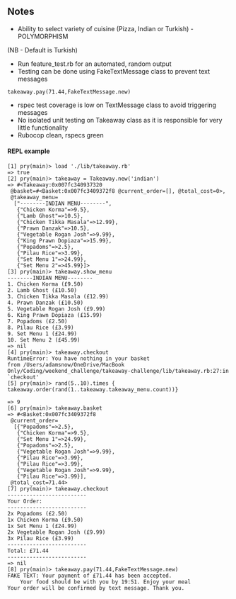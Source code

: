 ## Notes
* Ability to select variety of cuisine (Pizza, Indian or Turkish) - POLYMORPHISM

(NB - Default is Turkish)
* Run feature_test.rb for an automated, random output
* Testing can be done using FakeTextMessage class to prevent text messages
```
takeaway.pay(71.44,FakeTextMessage.new)
```
* rspec test coverage is low on TextMessage class to avoid triggering messages
* No isolated unit testing on Takeaway class as it is responsible for very little functionality
* Rubocop clean, rspecs green

#### REPL example

```
[1] pry(main)> load './lib/takeaway.rb'
=> true
[2] pry(main)> takeaway = Takeaway.new('indian')
=> #<Takeaway:0x007fc340937320
 @basket=#<Basket:0x007fc3409372f8 @current_order=[], @total_cost=0>,
 @takeaway_menu=
  ["--------INDIAN MENU--------",
   {"Chicken Korma"=>9.5},
   {"Lamb Ghost"=>10.5},
   {"Chicken Tikka Masala"=>12.99},
   {"Prawn Danzak"=>10.5},
   {"Vegetable Rogan Josh"=>9.99},
   {"King Prawn Dopiaza"=>15.99},
   {"Popadoms"=>2.5},
   {"Pilau Rice"=>3.99},
   {"Set Menu 1"=>24.99},
   {"Set Menu 2"=>45.99}]>
[3] pry(main)> takeaway.show_menu
--------INDIAN MENU--------
1. Chicken Korma (£9.50)
2. Lamb Ghost (£10.50)
3. Chicken Tikka Masala (£12.99)
4. Prawn Danzak (£10.50)
5. Vegetable Rogan Josh (£9.99)
6. King Prawn Dopiaza (£15.99)
7. Popadoms (£2.50)
8. Pilau Rice (£3.99)
9. Set Menu 1 (£24.99)
10. Set Menu 2 (£45.99)
=> nil
[4] pry(main)> takeaway.checkout
RuntimeError: You have nothing in your basket
from /Users/adamsnow/OneDrive/MacBook Only/Coding/weekend_challenge/takeaway-challenge/lib/takeaway.rb:27:in `checkout'
[5] pry(main)> rand(5..10).times { takeaway.order(rand(1..takeaway.takeaway_menu.count))}

=> 9
[6] pry(main)> takeaway.basket
=> #<Basket:0x007fc3409372f8
 @current_order=
  [{"Popadoms"=>2.5},
   {"Chicken Korma"=>9.5},
   {"Set Menu 1"=>24.99},
   {"Popadoms"=>2.5},
   {"Vegetable Rogan Josh"=>9.99},
   {"Pilau Rice"=>3.99},
   {"Pilau Rice"=>3.99},
   {"Vegetable Rogan Josh"=>9.99},
   {"Pilau Rice"=>3.99}],
 @total_cost=71.44>
[7] pry(main)> takeaway.checkout
-------------------------
Your Order:
-------------------------
2x Popadoms (£2.50)
1x Chicken Korma (£9.50)
1x Set Menu 1 (£24.99)
2x Vegetable Rogan Josh (£9.99)
3x Pilau Rice (£3.99)
-------------------------
Total: £71.44
-------------------------
=> nil
[8] pry(main)> takeaway.pay(71.44,FakeTextMessage.new)
FAKE TEXT: Your payment of £71.44 has been accepted.
    Your food should be with you by 19:51. Enjoy your meal
Your order will be confirmed by text message. Thank you.
```
